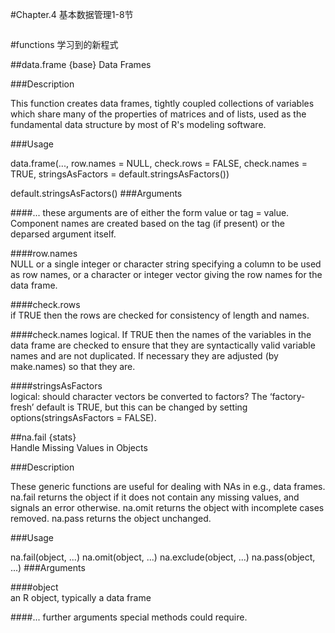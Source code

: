 #Chapter.4 基本数据管理1-8节

```

```

#functions
学习到的新程式


##data.frame {base}	
Data Frames

###Description

This function creates data frames, tightly coupled collections of variables which share many of the properties of matrices and of lists, used as the fundamental data structure by most of R's modeling software.

###Usage

data.frame(..., row.names = NULL, check.rows = FALSE,
           check.names = TRUE,
           stringsAsFactors = default.stringsAsFactors())

default.stringsAsFactors()
###Arguments

####...	
these arguments are of either the form value or tag = value. Component names are created based on the tag (if present) or the deparsed argument itself.

####row.names	
NULL or a single integer or character string specifying a column to be used as row names, or a character or integer vector giving the row names for the data frame.

####check.rows	
if TRUE then the rows are checked for consistency of length and names.

####check.names	
logical. If TRUE then the names of the variables in the data frame are checked to ensure that they are syntactically valid variable names and are not duplicated. If necessary they are adjusted (by make.names) so that they are.

####stringsAsFactors	
logical: should character vectors be converted to factors? The ‘factory-fresh’ default is TRUE, but this can be changed by setting options(stringsAsFactors = FALSE).

##na.fail {stats}	
Handle Missing Values in Objects

###Description

These generic functions are useful for dealing with NAs in e.g., data frames. na.fail returns the object if it does not contain any missing values, and signals an error otherwise. na.omit returns the object with incomplete cases removed. na.pass returns the object unchanged.

###Usage

na.fail(object, ...)
na.omit(object, ...)
na.exclude(object, ...)
na.pass(object, ...)
###Arguments

####object	
an R object, typically a data frame

####...	
further arguments special methods could require.

